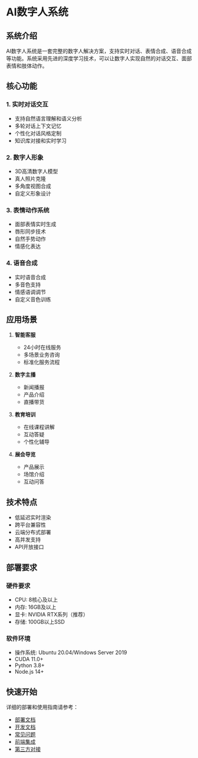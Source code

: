 # AI数字人系统

## 系统介绍

AI数字人系统是一套完整的数字人解决方案，支持实时对话、表情合成、语音合成等功能。系统采用先进的深度学习技术，可以让数字人实现自然的对话交互、面部表情和肢体动作。

## 核心功能

### 1. 实时对话交互
- 支持自然语言理解和语义分析
- 多轮对话上下文记忆
- 个性化对话风格定制
- 知识库对接和实时学习

### 2. 数字人形象
- 3D高清数字人模型
- 真人照片克隆
- 多角度视图合成
- 自定义形象设计

### 3. 表情动作系统
- 面部表情实时生成
- 唇形同步技术
- 自然手势动作
- 情感化表达

### 4. 语音合成
- 实时语音合成
- 多音色支持
- 情感语调调节
- 自定义音色训练

## 应用场景

1. **智能客服**
   - 24小时在线服务
   - 多场景业务咨询
   - 标准化服务流程

2. **数字主播**
   - 新闻播报
   - 产品介绍
   - 直播带货

3. **教育培训**
   - 在线课程讲解
   - 互动答疑
   - 个性化辅导

4. **展会导览**
   - 产品展示
   - 场馆介绍
   - 互动问答

## 技术特点

- 低延迟实时渲染
- 跨平台兼容性
- 云端分布式部署
- 高并发支持
- API开放接口

## 部署要求

### 硬件要求
- CPU: 8核心及以上
- 内存: 16GB及以上
- 显卡: NVIDIA RTX系列（推荐）
- 存储: 100GB以上SSD

### 软件环境
- 操作系统: Ubuntu 20.04/Windows Server 2019
- CUDA 11.0+
- Python 3.8+
- Node.js 14+

## 快速开始

详细的部署和使用指南请参考：
- [部署文档](/human/deployment/demo.html)
- [开发文档](/human/develop/)
- [常见问题](/human/fqa/)
- [前端集成](/human/front/)
- [第三方对接](/human/third/)
